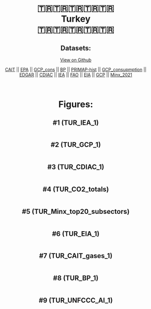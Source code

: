 
<center>
<h1 align="center">
🇹🇷🇹🇷🇹🇷🇹🇷🇹🇷
<br>
Turkey
<br>
🇹🇷🇹🇷🇹🇷🇹🇷🇹🇷
</h1>
<h2>Datasets:</h2>
<p><a href="https://github.com/dquintani/GreenhouseData/tree/master/country_data/TUR_Turkey/data">View on Github</a>
<br></p><p><a href="data/TUR_CAIT.csv">CAIT</a> || <a href="data/TUR_EPA.csv">EPA</a> || <a href="data/TUR_GCP_cons.csv">GCP_cons</a> || <a href="data/TUR_BP.csv">BP</a> || <a href="data/TUR_PRIMAP-hist.csv">PRIMAP-hist</a> || <a href="data/TUR_GCP_consupmption.csv">GCP_consupmption</a> || <a href="data/TUR_EDGAR.csv">EDGAR</a> || <a href="data/TUR_CDIAC.csv">CDIAC</a> || <a href="data/TUR_IEA.csv">IEA</a> || <a href="data/TUR_FAO.csv">FAO</a> || <a href="data/TUR_EIA.csv">EIA</a> || <a href="data/TUR_GCP.csv">GCP</a> || <a href="data/TUR_Minx_2021.csv">Minx_2021</a></p><p><br></p>
<h1>Figures:</h1><h2>#1 (TUR_IEA_1)</h2>
<p><img alt="" src="figures/TUR_IEA_1.png" /></p><h2>#2 (TUR_GCP_1)</h2>
<p><img alt="" src="figures/TUR_GCP_1.png" /></p><h2>#3 (TUR_CDIAC_1)</h2>
<p><img alt="" src="figures/TUR_CDIAC_1.png" /></p><h2>#4 (TUR_CO2_totals)</h2>
<p><img alt="" src="figures/TUR_CO2_totals.png" /></p><h2>#5 (TUR_Minx_top20_subsectors)</h2>
<p><img alt="" src="figures/TUR_Minx_top20_subsectors.png" /></p><h2>#6 (TUR_EIA_1)</h2>
<p><img alt="" src="figures/TUR_EIA_1.png" /></p><h2>#7 (TUR_CAIT_gases_1)</h2>
<p><img alt="" src="figures/TUR_CAIT_gases_1.png" /></p><h2>#8 (TUR_BP_1)</h2>
<p><img alt="" src="figures/TUR_BP_1.png" /></p><h2>#9 (TUR_UNFCCC_AI_1)</h2>
<p><img alt="" src="figures/TUR_UNFCCC_AI_1.png" /></p>
